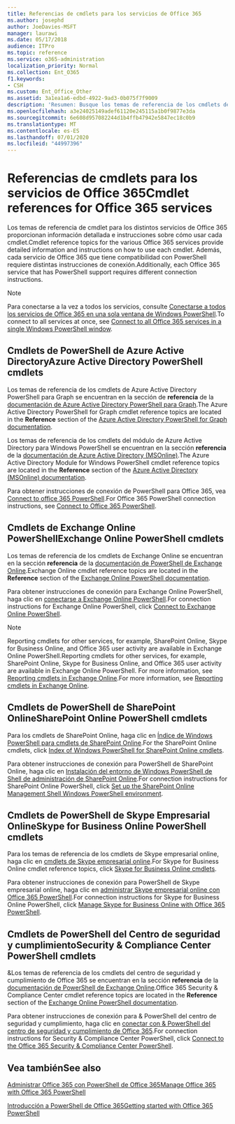 ```yaml
---
title: Referencias de cmdlets para los servicios de Office 365
ms.author: josephd
author: JoeDavies-MSFT
manager: laurawi
ms.date: 05/17/2018
audience: ITPro
ms.topic: reference
ms.service: o365-administration
localization_priority: Normal
ms.collection: Ent_O365
f1.keywords:
- CSH
ms.custom: Ent_Office_Other
ms.assetid: 3a1ea1a6-edbd-4922-9ad3-0b075f7f9009
description: 'Resumen: Busque los temas de referencia de los cmdlets de PowerShell de Office 365 para Azure Active Directory, Exchange Online, SharePoint Online, Skype empresarial online y el cumplimiento de & de seguridad.'
ms.openlocfilehash: a3e24025149adef61120e245115a1b0f9877e3da
ms.sourcegitcommit: 6e608d957082244d1b4ffb47942e5847ec18c0b9
ms.translationtype: MT
ms.contentlocale: es-ES
ms.lasthandoff: 07/01/2020
ms.locfileid: "44997396"
---
```

# <a name="cmdlet-references-for-office-365-services"></a><span data-ttu-id="69ede-103">Referencias de cmdlets para los servicios de Office 365</span><span class="sxs-lookup"><span data-stu-id="69ede-103">Cmdlet references for Office 365 services</span></span>

<span data-ttu-id="69ede-104">Los temas de referencia de cmdlet para los distintos servicios de Office 365 proporcionan información detallada e instrucciones sobre cómo usar cada cmdlet.</span><span class="sxs-lookup"><span data-stu-id="69ede-104">Cmdlet reference topics for the various Office 365 services provide detailed information and instructions on how to use each cmdlet.</span></span> <span data-ttu-id="69ede-105">Además, cada servicio de Office 365 que tiene compatibilidad con PowerShell requiere distintas instrucciones de conexión.</span><span class="sxs-lookup"><span data-stu-id="69ede-105">Additionally, each Office 365 service that has PowerShell support requires different connection instructions.</span></span>
  
> [!NOTE]
> <span data-ttu-id="69ede-106">Para conectarse a la vez a todos los servicios, consulte [Conectarse a todos los servicios de Office 365 en una sola ventana de Windows PowerShell](connect-to-all-office-365-services-in-a-single-windows-powershell-window.md).</span><span class="sxs-lookup"><span data-stu-id="69ede-106">To connect to all services at once, see [Connect to all Office 365 services in a single Windows PowerShell window](connect-to-all-office-365-services-in-a-single-windows-powershell-window.md).</span></span> 
  
## <a name="azure-active-directory-powershell-cmdlets"></a><span data-ttu-id="69ede-107">Cmdlets de PowerShell de Azure Active Directory</span><span class="sxs-lookup"><span data-stu-id="69ede-107">Azure Active Directory PowerShell cmdlets</span></span>

<span data-ttu-id="69ede-108">Los temas de referencia de los cmdlets de Azure Active Directory PowerShell para Graph se encuentran en la sección de **referencia** de la [documentación de Azure Active Directory PowerShell para Graph](https://docs.microsoft.com/powershell/azure/active-directory/install-adv2?view=azureadps-2.0).</span><span class="sxs-lookup"><span data-stu-id="69ede-108">The Azure Active Directory PowerShell for Graph cmdlet reference topics are located in the **Reference** section of the [Azure Active Directory PowerShell for Graph documentation](https://docs.microsoft.com/powershell/azure/active-directory/install-adv2?view=azureadps-2.0).</span></span>

<span data-ttu-id="69ede-109">Los temas de referencia de los cmdlets del módulo de Azure Active Directory para Windows PowerShell se encuentran en la sección **referencia** de la [documentación de Azure Active Directory (MSOnline)](https://docs.microsoft.com/powershell/azure/active-directory/overview?view=azureadps-1.0).</span><span class="sxs-lookup"><span data-stu-id="69ede-109">The Azure Active Directory Module for Windows PowerShell cmdlet reference topics are located in the **Reference** section of the [Azure Active Directory (MSOnline) documentation](https://docs.microsoft.com/powershell/azure/active-directory/overview?view=azureadps-1.0).</span></span>

<span data-ttu-id="69ede-110">Para obtener instrucciones de conexión de PowerShell para Office 365, vea [Connect to office 365 PowerShell](connect-to-office-365-powershell.md).</span><span class="sxs-lookup"><span data-stu-id="69ede-110">For Office 365 PowerShell connection instructions, see [Connect to Office 365 PowerShell](connect-to-office-365-powershell.md).</span></span>
  
## <a name="exchange-online-powershell-cmdlets"></a><span data-ttu-id="69ede-111">Cmdlets de Exchange Online PowerShell</span><span class="sxs-lookup"><span data-stu-id="69ede-111">Exchange Online PowerShell cmdlets</span></span>

<span data-ttu-id="69ede-112">Los temas de referencia de los cmdlets de Exchange Online se encuentran en la sección **referencia** de la [documentación de PowerShell de Exchange Online](https://docs.microsoft.com/powershell/exchange/exchange-online/exchange-online-powershell?view=exchange-ps).</span><span class="sxs-lookup"><span data-stu-id="69ede-112">Exchange Online cmdlet reference topics are located in the **Reference** section of the [Exchange Online PowerShell documentation](https://docs.microsoft.com/powershell/exchange/exchange-online/exchange-online-powershell?view=exchange-ps).</span></span>
  
<span data-ttu-id="69ede-113">Para obtener instrucciones de conexión para Exchange Online PowerShell, haga clic en [conectarse a Exchange Online PowerShell](https://go.microsoft.com/fwlink/p/?LinkId=396554).</span><span class="sxs-lookup"><span data-stu-id="69ede-113">For connection instructions for Exchange Online PowerShell, click [Connect to Exchange Online PowerShell](https://go.microsoft.com/fwlink/p/?LinkId=396554).</span></span>
  
> [!NOTE]
> <span data-ttu-id="69ede-114">Reporting cmdlets for other services, for example, SharePoint Online, Skype for Business Online, and Office 365 user activity are available in Exchange Online PowerShell.</span><span class="sxs-lookup"><span data-stu-id="69ede-114">Reporting cmdlets for other services, for example, SharePoint Online, Skype for Business Online, and Office 365 user activity are available in Exchange Online PowerShell.</span></span> <span data-ttu-id="69ede-115">For more information, see [Reporting cmdlets in Exchange Online](https://go.microsoft.com/fwlink/p/?LinkId=691595).</span><span class="sxs-lookup"><span data-stu-id="69ede-115">For more information, see [Reporting cmdlets in Exchange Online](https://go.microsoft.com/fwlink/p/?LinkId=691595).</span></span> 
  
## <a name="sharepoint-online-powershell-cmdlets"></a><span data-ttu-id="69ede-116">Cmdlets de PowerShell de SharePoint Online</span><span class="sxs-lookup"><span data-stu-id="69ede-116">SharePoint Online PowerShell cmdlets</span></span>

<span data-ttu-id="69ede-117">Para los cmdlets de SharePoint Online, haga clic en [Índice de Windows PowerShell para cmdlets de SharePoint Online](https://go.microsoft.com/fwlink/p/?LinkId=691476).</span><span class="sxs-lookup"><span data-stu-id="69ede-117">For the SharePoint Online cmdlets, click [Index of Windows PowerShell for SharePoint Online cmdlets](https://go.microsoft.com/fwlink/p/?LinkId=691476).</span></span>
  
<span data-ttu-id="69ede-118">Para obtener instrucciones de conexión para PowerShell de SharePoint Online, haga clic en [Instalación del entorno de Windows PowerShell de Shell de administración de SharePoint Online](https://go.microsoft.com/fwlink/p/?LinkId=691603).</span><span class="sxs-lookup"><span data-stu-id="69ede-118">For connection instructions for SharePoint Online PowerShell, click [Set up the SharePoint Online Management Shell Windows PowerShell environment](https://go.microsoft.com/fwlink/p/?LinkId=691603).</span></span>
  
## <a name="skype-for-business-online-powershell-cmdlets"></a><span data-ttu-id="69ede-119">Cmdlets de PowerShell de Skype Empresarial Online</span><span class="sxs-lookup"><span data-stu-id="69ede-119">Skype for Business Online PowerShell cmdlets</span></span>

<span data-ttu-id="69ede-120">Para los temas de referencia de los cmdlets de Skype empresarial online, haga clic en [cmdlets de Skype empresarial online](https://technet.microsoft.com/library/mt228132.aspx).</span><span class="sxs-lookup"><span data-stu-id="69ede-120">For Skype for Business Online cmdlet reference topics, click [Skype for Business Online cmdlets](https://technet.microsoft.com/library/mt228132.aspx).</span></span>
  
<span data-ttu-id="69ede-121">Para obtener instrucciones de conexión para PowerShell de Skype empresarial online, haga clic en [administrar Skype empresarial online con Office 365 PowerShell](manage-skype-for-business-online-with-office-365-powershell.md).</span><span class="sxs-lookup"><span data-stu-id="69ede-121">For connection instructions for Skype for Business Online PowerShell, click [Manage Skype for Business Online with Office 365 PowerShell](manage-skype-for-business-online-with-office-365-powershell.md).</span></span>

## <a name="security-amp-compliance-center-powershell-cmdlets"></a><span data-ttu-id="69ede-122">Cmdlets de PowerShell del Centro de seguridad y cumplimiento</span><span class="sxs-lookup"><span data-stu-id="69ede-122">Security &amp; Compliance Center PowerShell cmdlets</span></span>

<span data-ttu-id="69ede-123">&amp;Los temas de referencia de los cmdlets del centro de seguridad y cumplimiento de Office 365 se encuentran en la sección **referencia** de la [documentación de PowerShell de Exchange Online](https://docs.microsoft.com/powershell/exchange/exchange-online/exchange-online-powershell?view=exchange-ps).</span><span class="sxs-lookup"><span data-stu-id="69ede-123">Office 365 Security &amp; Compliance Center cmdlet reference topics are located in the **Reference** section of the [Exchange Online PowerShell documentation](https://docs.microsoft.com/powershell/exchange/exchange-online/exchange-online-powershell?view=exchange-ps).</span></span>
  
<span data-ttu-id="69ede-124">Para obtener instrucciones de conexión para &amp; PowerShell del centro de seguridad y cumplimiento, haga clic en [conectar con &amp; PowerShell del centro de seguridad y cumplimiento de Office 365](https://docs.microsoft.com/powershell/exchange/office-365-scc/connect-to-scc-powershell/connect-to-scc-powershell?view=exchange-ps).</span><span class="sxs-lookup"><span data-stu-id="69ede-124">For connection instructions for Security &amp; Compliance Center PowerShell, click [Connect to the Office 365 Security &amp; Compliance Center PowerShell](https://docs.microsoft.com/powershell/exchange/office-365-scc/connect-to-scc-powershell/connect-to-scc-powershell?view=exchange-ps).</span></span>


  
## <a name="see-also"></a><span data-ttu-id="69ede-125">Vea también</span><span class="sxs-lookup"><span data-stu-id="69ede-125">See also</span></span>

[<span data-ttu-id="69ede-126">Administrar Office 365 con PowerShell de Office 365</span><span class="sxs-lookup"><span data-stu-id="69ede-126">Manage Office 365 with Office 365 PowerShell</span></span>](manage-office-365-with-office-365-powershell.md)
  
[<span data-ttu-id="69ede-127">Introducción a PowerShell de Office 365</span><span class="sxs-lookup"><span data-stu-id="69ede-127">Getting started with Office 365 PowerShell</span></span>](getting-started-with-office-365-powershell.md)

